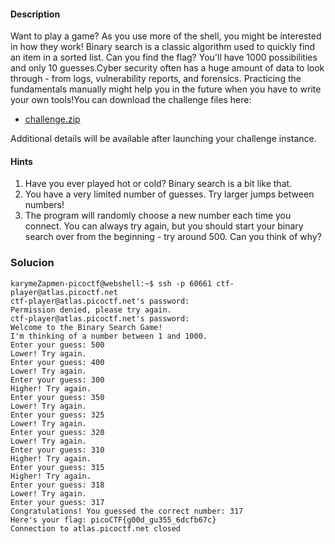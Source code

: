 #### Description

Want to play a game? As you use more of the shell, you might be interested in how they work! Binary search is a classic algorithm used to quickly find an item in a sorted list. Can you find the flag? You'll have 1000 possibilities and only 10 guesses.Cyber security often has a huge amount of data to look through - from logs, vulnerability reports, and forensics. Practicing the fundamentals manually might help you in the future when you have to write your own tools!You can download the challenge files here:

- [challenge.zip](https://artifacts.picoctf.net/c_atlas/17/challenge.zip)

Additional details will be available after launching your challenge instance.

#### Hints 

1. Have you ever played hot or cold? Binary search is a bit like that.
2. You have a very limited number of guesses. Try larger jumps between numbers!
3. The program will randomly choose a new number each time you connect. You can always try again, but you should start your binary search over from the beginning - try around 500. Can you think of why?


### Solucion
```
karymeZapmen-picoctf@webshell:~$ ssh -p 60661 ctf-player@atlas.picoctf.net
ctf-player@atlas.picoctf.net's password: 
Permission denied, please try again.
ctf-player@atlas.picoctf.net's password: 
Welcome to the Binary Search Game!
I'm thinking of a number between 1 and 1000.
Enter your guess: 500
Lower! Try again.
Enter your guess: 400
Lower! Try again.
Enter your guess: 300
Higher! Try again.
Enter your guess: 350
Lower! Try again.
Enter your guess: 325
Lower! Try again.
Enter your guess: 320
Lower! Try again.
Enter your guess: 310
Higher! Try again.
Enter your guess: 315
Higher! Try again.
Enter your guess: 318
Lower! Try again.
Enter your guess: 317
Congratulations! You guessed the correct number: 317
Here's your flag: picoCTF{g00d_gu355_6dcfb67c}
Connection to atlas.picoctf.net closed
```